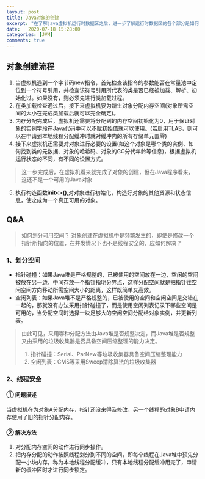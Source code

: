 ```yaml
---
layout: post
title: Java对象的创建
excerpt: "在了解java虚拟机运行时数据区之后，进一步了解运行时数据区的各个部分是如何配合合作的"
date:   2020-07-18 15:28:00
categories: [JVM]
comments: true
---
```


## 对象创建流程

1. 当虚拟机遇到一个字节码new指令，首先检查该指令的参数能否在常量池中定位到一个符号引用，并检查该符号引用所代表的类是否已经被加载、解析、初始化过。如果没有，则必须先进行类加载过程。
2. 在类加载检查通过后，接下来虚拟机要为新生对象分配内存空间(对象所需空间的大小在完成类加载后就可以完全确定)。
3. 内存分配完成后，虚拟机还需要将分配到的内存空间初始化为0，用于保证对象的实例字段在Java代码中可以不赋初始值就可以使用。(若启用TLAB，则可以在申请到本地线程分配缓冲时就对缓冲内的所有存储单元置零)
4. 接下来虚拟机还需要对对象进行必要的设置(如这个对象是哪个类的实例、如何找到类的元数据、对象的哈希码、对象的GC分代年龄等信息)，根据虚拟机运行状态的不同，有不同的设置方式。

> 这一步完成后，在虚拟机看来就完成了对象的创建，但在Java程序看来，这还不是一个可用的Java对象

5. 执行构造函数**init<>()**,对对象进行初始化，构造好对象的其他资源和状态信息，使之成为一个真正可用的对象。



## Q&A

> 如何划分可用空间？
> 对象创建在虚拟机中是频繁发生的，即使是修改一个指针所指向的位置，在并发情况下也不是线程安全的，应如何解决？

### 1、划分空间

* 指针碰撞：如果Java堆是严格规整的，已被使用的空间放在一边，空闲的空间被放在另一边，中间存放一个指针指明分界点，这样分配空间就是把指针往空闲空间方向移动所需空间大小的距离，这样既简单又高效。
* 空闲列表：如果Java堆不是严格规整的，已被使用的空间和空闲空间是交错在一起的，那就没有办法采用指针碰撞了，而是使用空闲列表记录下哪些空间是可用的，当分配空间时选择一块足够大的空闲空间分配给对象实例，并更新列表。

> 由此可见，采用哪种分配方法由Java堆是否规整决定，而Java堆是否规整又由采用的垃圾收集器是否具备空间压缩整理的能力决定。
>
> 1. 指针碰撞：Serial、ParNew等垃圾收集器具备空间压缩整理能力
> 2. 空闲列表：CMS等采用Sweep清除算法的垃圾收集器



### 2、线程安全

#### ① 问题描述

​		当虚拟机在为对象A分配内存，指针还没来得及修改，另一个线程的对象B申请内存使用了旧的指针分配内存。

#### ② 解决方法

1. 对分配内存空间的动作进行同步操作。
2. 把内存分配的动作按照线程划分到不同的空间，即每个线程在Java堆中预先分配一小块内存，称为本地线程分配缓冲，只有本地线程分配缓冲用完了，申请新的缓冲区时才进行同步锁定。